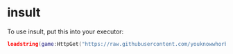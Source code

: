# insult

To use insult, put this into your executor:
```lua
loadstring(game:HttpGet("https://raw.githubusercontent.com/youknowwhorblx/insult/main/script.lua", true))()
```
